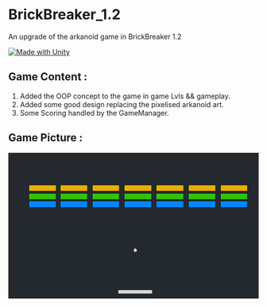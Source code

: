 # BrickBreaker_1.2

An upgrade of the arkanoid game in BrickBreaker 1.2

[![Made with Unity](https://img.shields.io/badge/Made%20with-Unity-57b9d3.svg?style=for-the-badge&logo=unity)](https://unity3d.com)

## Game Content :

1. Added the OOP concept to the game in game Lvls && gameplay.
2. Added some good design replacing the pixelised arkanoid art.
3. Some Scoring handled by the GameManager.

## Game Picture :

![Game image](Shot.PNG)
